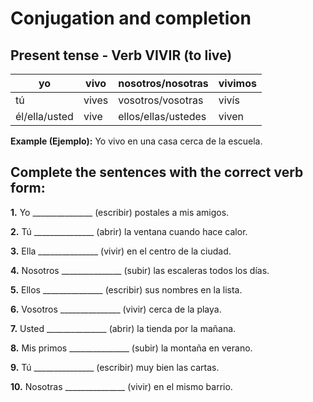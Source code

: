 # Conjugation and completion

## Present tense - Verb VIVIR (to live)

| yo            | vivo  | nosotros/nosotras   | vivimos |
| ------------- | ----- | ------------------- | ------- |
| tú            | vives | vosotros/vosotras   | vivís   |
| él/ella/usted | vive  | ellos/ellas/ustedes | viven   |

**Example (Ejemplo):** Yo vivo en una casa cerca de la escuela.

## Complete the sentences with the correct verb form:

**1.** Yo _______________ (escribir) postales a mis amigos.

**2.** Tú _______________ (abrir) la ventana cuando hace calor.

**3.** Ella _______________ (vivir) en el centro de la ciudad.

**4.** Nosotros _______________ (subir) las escaleras todos los días.

**5.** Ellos _______________ (escribir) sus nombres en la lista.

**6.** Vosotros _______________ (vivir) cerca de la playa.

**7.** Usted _______________ (abrir) la tienda por la mañana.

**8.** Mis primos _______________ (subir) la montaña en verano.

**9.** Tú _______________ (escribir) muy bien las cartas.

**10.** Nosotras _______________ (vivir) en el mismo barrio.